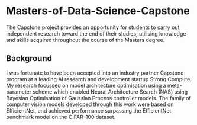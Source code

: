 # Masters-of-Data-Science-Capstone
The Capstone project provides an opportunity for students to carry out independent research toward the end of their studies, utilising knowledge and skills acquired throughout the course of the Masters degree.

## Background
I was fortunate to have been accepted into an industry partner Capstone program at a leading AI research and development startup Strong Compute. My research focussed on model architecture optimisation using a meta-parameter scheme which enabled Neural Architecture Search (NAS) using Bayesian Optimisation of Gaussian Process controller models. The family of computer vision models developed through this work were based on EfficientNet, and achieved performance surpassing the EfficientNet benchmark model on the CIFAR-100 dataset.
